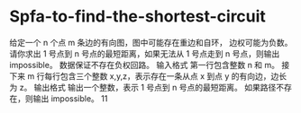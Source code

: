 # Spfa-to-find-the-shortest-circuit
给定一个 n 个点 m 条边的有向图，图中可能存在重边和自环， 边权可能为负数。  请你求出 1 号点到 n 号点的最短距离，如果无法从 1 号点走到 n 号点，则输出 impossible。  数据保证不存在负权回路。  输入格式 第一行包含整数 n 和 m。  接下来 m 行每行包含三个整数 x,y,z，表示存在一条从点 x 到点 y 的有向边，边长为 z。  输出格式 输出一个整数，表示 1 号点到 n 号点的最短距离。  如果路径不存在，则输出 impossible。
11
